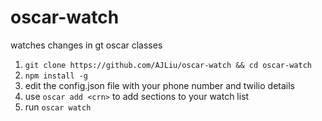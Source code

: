 # oscar-watch
watches changes in gt oscar classes

1. ```git clone https://github.com/AJLiu/oscar-watch && cd oscar-watch```
2. ```npm install -g```
3. edit the config.json file with your phone number and twilio details
4. use ```oscar add <crn>``` to add sections to your watch list
5. run ```oscar watch```